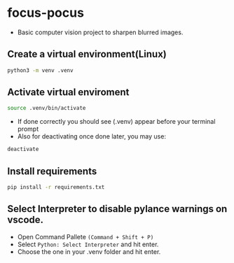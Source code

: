 # focus-pocus
- Basic computer vision project to sharpen blurred images.

## Create a virtual environment(Linux)
```bash
python3 -m venv .venv
```
## Activate virtual enviroment
```bash
source .venv/bin/activate
```
- If done correctly you should see (.venv) appear before your terminal prompt
- Also for deactivating once done later, you may use:
```bash
deactivate
```

## Install requirements
```bash
pip install -r requirements.txt
```
## Select Interpreter to disable pylance warnings on vscode.
- Open Command Pallete `(Command + Shift + P)`
- Select `Python: Select Interpreter` and hit enter.
- Choose the one in your .venv folder and hit enter.